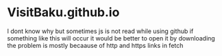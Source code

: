 # VisitBaku.github.io
I dont know why but sometimes js is not read while using github if something like this will occur it would be better to open it by downloading
the problem is mostly becaause of http and https links in fetch
